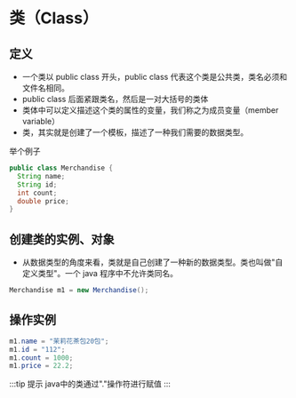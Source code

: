 # 类（Class）

## 定义
- 一个类以 public class 开头，public class 代表这个类是公共类，类名必须和文件名相同。
- public class 后面紧跟类名，然后是一对大括号的类体
- 类体中可以定义描述这个类的属性的变量，我们称之为成员变量（member variable）
- 类，其实就是创建了一个模板，描述了一种我们需要的数据类型。

举个例子
```java
public class Merchandise {
  String name;
  String id;
  int count;
  double price;
}
```

## 创建类的实例、对象

- 从数据类型的角度来看，类就是自己创建了一种新的数据类型。类也叫做"自定义类型"。一个 java 程序中不允许类同名。

```java
Merchandise m1 = new Merchandise();
```

## 操作实例

```java
m1.name = "茉莉花茶包20包";
m1.id = "112";
m1.count = 1000;
m1.price = 22.2;
```

:::tip 提示
java中的类通过"."操作符进行赋值
:::